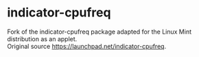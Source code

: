 # indicator-cpufreq

Fork of the indicator-cpufreq package adapted for the Linux Mint distribution as an applet.  
Original source https://launchpad.net/indicator-cpufreq.
